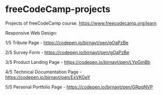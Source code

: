 # freeCodeCamp-projects
Projects of freeCodeCamp course.
https://www.freecodecamp.org/learn

Responsive Web Design:

1/5 Tribute Page - https://codepen.io/birnayt/pen/gOaPzBe

2/5 Survey Form  - https://codepen.io/birnayt/pen/gOaPzBe

3/5 Product Landing Page - https://codepen.io/birnayt/pen/LYpGmBb

4/5 Technical Documentation Page - https://codepen.io/birnayt/pen/ExVKGeY

5/5 Personal Portfolio Page - https://codepen.io/birnayt/pen/GRpqNVP

